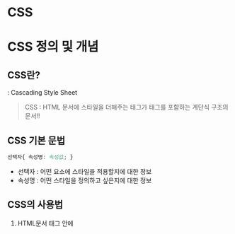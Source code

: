 # CSS

# CSS 정의 및 개념

## CSS란?

: Cascading Style Sheet

> CSS : HTML 문서에 스타일을 더해주는 태그가 태그를 포함하는 계단식 구조의 문서!!
> 

## CSS 기본 문법

```css
선택자{ 속성명: 속성값; }
```

- 선택자 : 어떤 요소에 스타일을 적용할지에 대한 정보
- 속성명 : 어떤 스타일을 정의하고 싶은지에 대한 정보

## CSS의 사용법

1. HTML문서 <head>태그 안에 <style>태그를 추가하여 작성
2. *.css 파일과 *.html 파일을 연결  (html 파일 내 <head>태그 속에 작성

rel : 현재문서와 외부소스의 연관관계

```html
<link href=”.style.css” rel=stylesheet”>
```

# CSS 선택자

## 기본 선택자

- 전체 선택자 * : 문서 내의 모든 요소 선택
- 태그 선택자 ( 유형 선택자 ): 주어진 이름을 가진 요소 선택

문서 내 모든 p태그 요소들에 적용

```css
p{ color : blue; }
```

- 클래스 선택자 : 주어진 class 속성값을 가진 요소 선택

문서 내 class가 text인 모든 요소들에 적용

```css
.text{ color : blue; }
```

- 아이디 선택자: 주어진 id 속성값을 가진 요소 선택

문서 내 id가 topic인 요소에 적용

클래스 선택자와 달리 고유한 id 값이기 때문에 한번만 적용

```css
#topic{ color : blue; }
```

## 선택자 우선순위

서로 다른 선택자가 동일한 요소 선택한 경우 우선 순위

> 아이디 선택자 > 클래스 선택자 > 태그 선택자
> 

## 그룹 선택자

> : 다양한 유형의 요소를 한꺼번에 선택하고자 할때 사용
> 

```css
h1, p ,div{ color : blue; }
```

## 특성 선택자

> : 주어진 속성의 존재 여부나 그 값에 따라 요소 선택
> 

```css
[class]{color : red; }
/*클래스 속성을 가지고 있는 요소 선택*/
[class="item"}{color : red; }
/*클래스가 item인 요소 선택*/
```

- [ class *= “it”] : class 값에 it 포함되는 요소 선택
- [class ^= “it”] : class 값이 it으로 시작하는 요소 선택
- [class $= “it”] : class 값이 it으로 끝나는 요소 선택

## 결합 선택자

> : 두개 이상의 선택자를 결합시켜 결합된 조건 만족 요소 선택
> 

### 자손 결합자

```css
div p{ color : white; }
/*div요소 안에 위치하는 모든 p요소를 선택*/
div > p{ color : white; }
/*div 요소 바로 아래 위치하는 모든 p 요소를 선택*/
```

### 형제 결합자

```css
h1 ~ p{ color: red; }
/* h1요소의 뒤에 오는 형제중 모든 p요소 선택*/
h1 + p{ color: red; }
/* h1요소의 바로 뒤에오는 형제 p요소 선택*/
```

# 꾸미기 속성

## 텍스트

- font-family : 글꼴 꾸미기
- font-size : 글자 크기
- text-align : 글자 정렬 방식
    - left / light : 왼쪽 혹은 오른쪽
    - center : 중앙
    - justify : 양 끝 (마지막 줄 제외)
- color : 글자 색상
    - 키워드 ( red, blue .. )
    - RGB 색상 코드 ( # 여섯자리 16진수)
    - RGB 함수 ( rgb(100%, 0%, 0%))

## 레이아웃 속성

> : display 속성 사용
> 
- inline : 인라인 요소로 처리
- block : 블록 레벨 요소로 처리
- inline-block : 인라인으로 배치하되, 블록 레벨 요소 속성 적용 가능
- none : 안보이게 처리

## 테두리 속성

> : border 속성
> 

테두리의 두께, 모양 , 크기 등을 한번에 지정 가능한 단축속성을 가지고 있음

- border-color : 테두리 색
- border-width : 테두리 굵기
    - px : 픽셀
    - em : 배수
    - rm
    - rem
- border style : 테두리 모양
    - none : 기본 값
    - solid : 직선
    - dotted  :점선
    - dashed : 긴 점선

```css
span{ border : 2px solid green; }
```

# 박스 속성

## 박스 모델

> : 렌더링 시에 , 각 요소가 차지하는 사각형태의 영역
> 
- width, height: 콘텐츠영역
- padding : 안쪽 여백
    - padding-top
    - padding-left
    - padding-right
    - padding-bottom
    
    <aside>
    💡 padding : 10px(상) 10px(우) 10px(하) 10px(좌)
    
    </aside>
    
    <aside>
    💡 padding : 10px(상) 10px(좌우) 10px(하)
    
    </aside>
    
    <aside>
    💡 padding : 10px(상하) 10px(좌우)
    
    </aside>
    
- border-width : 경계선
- margin : 바깥쪽 여백
    - padding과 동일

## 박스 사이즈 속성

> : 요소의 너비와 높이 계산하는 방법 지정
> 
- content-box : 기본값, 너비와 높이가 콘텐츠 영역만을 표기
- border-box : 너비와 높이가 안쪽 여백과 테두리까지 포함

## 배경 속성

> 배경은 콘텐츠의 배경을 정의하며, 단축속성이다.
> 
- background-color : 배경 색 정의
- background-image : 배경 이미지
- background-position : 배경 초기 위치
    - center right left top bottom 자유롭게 사용
- background-size : 배경 크기
    - cover : 배경 크기에 맞게 이미지를 자름
    - contain : 이미지가 손실되지 않는 한 최대 크기
- background-repeat : 배경 이미지 반복 유무
    - no-repeat : 반복하지 않음
    - repeat : 이미지가 배경 사이즈에 맞게 반복

# float과 clear

> float 속성 : 문서의 흐름에서 제외되어 둥둥 떠다니는 속성
> 
- none : 기본값 , 원래상태
- left : 자신을 포함하고 있는 박스의 왼편
- right : 자신을 포함하고 있는 박스의 오른편

> cleaer 속성 : float 요소 이후에 표시되는 요소가 float 해제하여 요소 아래로 내려가게 하는 속성
> 
- none : 기본값 : 아래로 이동되지 않음
- left : float이 left인 요소의 아래로 내려감
- right : float이 right인 요소의 아래로 내려감
- both : float이 left 및 right인 요소의 아래로 내려감

# 위치 속성

> position 속성 : 문서상에 위치 배치 방법 정의 + top/bottom/right/left 속성을 함께 사용
> 
- static : 기본 값
- relative : 일반 문서 흐름에 따라 배치, 상하좌우 위치값에 따라 오프셋 적용
    
    원래위치보다 얼만큼 떨어져 있어라 !! 
    
- absolute : 일반 문서 흐름에서 제거, 가장 가까운 position 지정 요소에 대해 상대적 오프셋 적용
    
    바로 주변 position 지정 요소에서 얼만큼 떨어져 있어라!!
    
- fixed : 일반 문서 흐름에서 제거, 지정한 위치에 고정
    
    스크롤이 내려가든 글자를 가리든 무조건 데스크 탑 기준 위치
    
- sticky : 일반 문서 흐름에서 제거, 스크롤 동작 존재하는 가장 가까운 요소에 대해 오프셋 적용
    
    자기 위치를 지키다가 스크롤이 내려가면 상 하 좌 우에 붙어서 이동
    

# 레이아웃 변경 속성 - flex

## flex-container

> :플렉스박스 방식으로 레이아웃을 결정할 요소
> 
- display : flex : 블록레벨 플렉스 컨테이너
- display : inline-flex : 인라인 레벨 요소 플렉스 컨테이너

## flex-Item

> : 플렉스 컨테이너 내부에서 배치되는 요소
> 

## flexbox

> flexbox : 박스 내 요소 간의 공간 배분, 정렬기능 제공하기 위한 레이아웃 모델
> 

주축을 기준으로 정렬

```css
<div style = “display: flex;”>
<div class = "item"> 하나 </div>
<div class = "item"> 둘 </div>
<div class = "item"> 셋 </div>
</div>
```

- flexbox 주축 : 우방향
- flexbox 교차축 : 좌방향
- flex 컨테이너 : 플렉스박스 방식으로 레이아웃을 결정할 요소
- flex 아이템 : 플렉스 컨테이너 내부에서 배치되는 요소

## flex-direction 속성

- row : 기본값 , 주축은 행, 콘텐츠 방향 동일
- row-reverse : 주축은 행, 콘텐츠 방향 반대
- column : 주축은 열, 콘텐츠 방향 동일
- column-reverse : 주축은 열 ,콘텐츠 방향 반대

## flexbox 축 속성

- justify-content : 주축 배치 방법 (가로)
    - center : 중앙 정렬
    - flex-start : 왼쪽 정렬
    - flex-end : 오른쪽 정렬
    - space-around :  양 끝 제외 요소 사이 일정 간격 정렬
    - space-between : 각 일정 간격 정렬, 양 끝은 좌우에 붙음
    - space-evenly : 양 끝 포함 모든 요소 일정 간격 정렬
- align-items : 교차축 배치 방법(세로)
    - flex-end: 교차축의 상하 반전 (교차축 하)
    - flex-start : 기본값 (교차축 상)
    - center : 중앙 (교차축 중앙)
    - stretch : flex item이 교차 축 길이에 맞춰 늘어남.
- align-self : 교차축 개별 요소 배치 방법
    - flex-start : 해당 개별 요소만 교차축 상
    - flex-end: 해당 개별 요소만 교차축 하
    - center : 해당 개별 요소만 교차축 중앙
    - stretch : 해당 개별 요소만 교차 축에 맞추어 늘어남
- align-content : flex-wrap이 wrap으로 지정되어 있을 때, 주축 배치 방법
    - center : 중앙 정렬
    - flex-start : 왼쪽 정렬
    - flex-end : 오른쪽 정렬
    - space-around :  양 끝 제외 요소 사이 일정 간격 정렬
    - space-between : 각 일정 간격 정렬, 양 끝은 좌우에 붙음
    - space-evenly : 양 끝 포함 모든 요소 일정 간격 정렬
- flex-wrap : 줄 바꿈 여부
    - nowrap : 컨테이너 주축 크기보다 요소 크기가 커지면 요소크기 줄임
    - wrap : 컨테이너 주축 크기보다 요소 크기가 커지면 줄바꿈
    - wrap-reverse : wrap과 동일하나 요소 나열되는 시작점 반대.

## flex-grow 속성

> : 플렉스 아이템이 기본 크기보다 더 커질 수 있는지 결정 후, 컨테이너 내부의 공간을 상대적으로 정의하는 속성
> 
- 속성 기본 값 : 0
- 숫자가 증가 할 수록 더 커짐
- 음수 설정 불가

## flex-shrink 속성

> : 플렉스 아이템이 기본 크기보다 더 작아질 수 있는지 결정 후, 컨테이너 내부의 공간을 상대적으로 정의하는 속성
> 
- 속성 기본 값 : 1
- 숫자가 증가 할 수록 더 작아짐
- 음수 설정 불가

## flex-basis 속성

> : 플렉스 아이템의 초기 크기 지정
> 

```css
flex-basis : 30px
```

## flex 단축 속성

> : flex- grow와 flex-shrink와 flex-basis 속성을 한 번에 적을 수 있다.
> 

<aside>
💡 flex : (flex-grow) (flex-shrink) (flex-basis)

</aside>

## order

> : 플렉스 아이템의 배치 순서를 설정한다. 값에 맞춰 오름차순으로 배치 진행
> 
- order 값에 맞추어 오름차순으로 배치
- 모든 정수 값 가능

# 레이아웃 변경 속성 - grid

## grid layout

> :  격자 형태의 레이아웃을 만드는 2차원 레이아웃 방식
> 

## grid container

> : 그리드 방식으로 레이아웃을 결정할 요소
> 
- display : inline-gird : 인라인 레벨 요소로 그리드 컨테이너 만들기
- display : grid : 블록 레벨 요소로 그리드 컨테이너 만들기
- 행과 열을 제어해 요소를 배치 할 수 있는 레이아웃

## grid item

> : 그리드 컨테이너 내부에서 배치되는 요소
> 

## grid-template-columns

> : 그리드 컨테이너의 트랙 중 열 트랙 내 아이템 크기 지정 속성
> 
- none : 기본 값
- 수치 : 길이를 나타내는 음수가 아닌 값 지정
- 그외 : 다양한 키워드나 css함수를 사용해 지정

## grid-column

> : 그리드 컨테이너 줄번호를 이용한 열 트랙 아이템 크기 지정 속성
> 

```css
grid-column : 1 / 4;
```

## grid-template-rows

> : 그리드 컨테이너의 트랙 중 행 트랙 내 아이템 크기 지정 속성
> 
- none : 기본 값
- 수치 : 길이를 나타내는 음수가 아닌 값 지정
- 그외 : 다양한 키워드나 css함수를 사용해 지정

## grid-row

> : 그리드 컨테이너 줄번호를 이용한 행 트랙 아이템 크기 지정 속성
> 

```css
grid-row : 1 / 3;
```

## Gap(gird-gap)

> : 그리드 아이템 사이 간격 지정 ,  row-gap과 column-gap의 단축 속성
> 
- none : 기본값
- 수치 : 길이를 나타내는 값 지정

```css
.container{
display : grid;
height : 500px;
grid-template-rows : 100px 1fr 2fr 3fr;
grid-template-columns : 10% 20 % 70%;
gap : 20px 10px;
}
```

## 트랙 관련 함수

> : 그리드 컨테이너의 트랙 크기 지정시 사용할 수 있는 함수
> 
- repeat() : 반복되는 값을 자동으로 처리할 수 있는 함수
- minmax() : 최솟값과 최댓값을 각각 지정할 수 있는 함수
- auto-fill / auto-fit : 반응형을 고려해 사용할 수 있는 키워드 들

```css
.container{
display : grid;
height : 500px;
grid-template-columns : repeat(auto-fill,minmax(100px, auto));
grid-gap : 10px;
```

## grid-template-areas

> : 그리드 아이템의 이름을 통해 레이아웃 형태 정의
> 

```css
grid-template-areas:
"a a c"
"b b e"
"c d e";
```

## grid-area

> :  그리드 아이템의 이름 지정시 사용 속성
> 

```css
li:nth-child(1){ grid-area : a;}
```

## align-items

> : 컨테이너 행 기준 그리드 아이템 배치
> 
- stretch : 기본값 ( 트랙 높이 만큼 확장)
- start : 상단 배치
- end : 하단 배치
- center : 중앙 배치

## align-self

> : 컨테이너 행 기준 개별 그리드 아이템 배치
> 
- stretch : 해당 개별 그리드 아이템 기본값 ( 트랙 높이 만큼 확장)
- start : 해당 개별 그리드 아이템 상단 배치
- end : 해당 개별 그리드 아이템 하단 배치
- center : 해당 개별 그리드 아이템 중앙 배치

## justify-items

> : 컨테이너 열 기준 그리드 아이템 배치
> 
- stretch : 기본값 ( 트랙 너비 만큼 확장)
- start : 시작점 배치
- end : 끝점 배치
- center : 중앙 배치

## justify-self

> : 컨테이너 열 기준 개별 그리드 아이템 배치
> 
- stretch : 해당 개별 그리드 아이템 기본값 ( 트랙 너비 만큼 확장)
- start : 해당 개별 그리드 아이템 시작점 배치
- end : 해당 개별 그리드 아이템 끝점 배치
- center :해당 개별 그리드 아이템  중앙 배치

## align-content

> : 그리드 컨테이너 수평 축 아이템 정렬 방식 결정
> 
- start : 시작점 배치
- end : 끝점 배치
- center : 중앙 배치
- space-between : 일정 간격 양 끝 정렬 배치
- space-evenly : 양 끝 포함 모든 요소 일정 간격 정렬
- space-around :  양 끝 제외 요소 사이 일정 간격 정렬

## justify-content

> : 그리드 컨테이너 수직 축 아이템 정렬 방식 결정
> 
- start : 상단 배치
- end : 하단 배치
- center : 중앙 배치
- space-between : 일정 간격 양 끝 정렬 배치
- space-evenly : 양 끝 포함 모든 요소 일정 간격 정렬
- space-around :  양 끝 제외 요소 사이 일정 간격 정렬

# 의사 속성

## 의사클래스

> : 선택자에 추가하는 키워드로, 요소가 특정 상황일때 요소를 선택하겠다는 의미
> 

```css
h1:hover{ color : red; }
/* h1 요소에 마우스 커서가 올라오면 글자 빨간색 */
```

- hover : 마우스 포인터가 요소에 올라가 있다
- active : 사용자가 요소를 활성화 (마우스를 누르는 등)
- focus : 요소가 포커스를 받고 있음
- disabled : 비활성 상태
- nth-child() : 형제 순서에 따라 요소 선택

## 의사 요소

> : 선택자에 추가하는 키워드로, 선택한 요소의 특정부분 스타일 정의 가능
> 

```css
li::first-letter{ font-size : 20px; }
/*li 요소의 첫번재 글자만 크기를 20px*/
```

- after: 요소의 앞에 생성 및 추가
- before : 요소의 뒤에 생성 및 추가
- first-line : 블록 레벨 요소의 첫번째 선에 적용
- marker : 목록 기호 스타일 적용 ( 동그라미 )
- placeholder : 입력요소의 플레이스홀더 적용

# 상속

## 상속

> : 하위 요소가 상위요소의 스타일 속성값을 물려받는 것
> 

상속 가능 속성과 불가능 속성이 있기 때문에 확인 필수

## 공용 키워드

> : 모든 CSS 속성에 사용 가능한 키워드
> 
- inherit : 상위요소로부터 해당 속성 값 받아 사용
- initial : 해당 속성의 기본값 적용
- unset : 상속속성은 inherit 비상속 속성은 initial 적용

# z-index

> : 요소의 쌓임 순서 정의 속성
> 

z-index 값이 클수록 겹쳐지지 않고 위에 나타남

# CSS 레이아웃

## 레이아웃

> : 구성요소를 공간에 효과적으로 배열하는 일
>